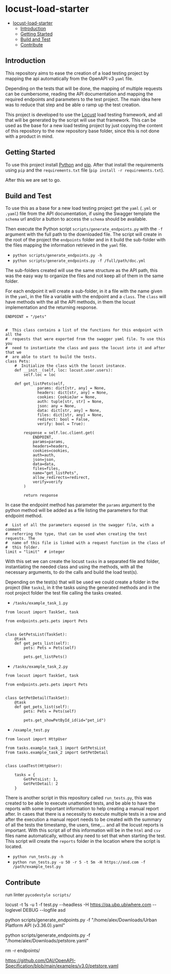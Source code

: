 # locust-load-starter
<!-- TOC -->
* [locust-load-starter](#locust-load-starter)
  * [Introduction](#introduction)
  * [Getting Started](#getting-started)
  * [Build and Test](#build-and-test)
  * [Contribute](#contribute)
<!-- TOC -->
## Introduction
This repository aims to ease the creation of a load testing project by mapping the api automatically from the OpenAPI v3 
`yaml` file.

Depending on the tests that will be done, the mapping of multiple requests can be cumbersome, reading the API documentation 
and mapping the required endpoints and parameters to the test project. The main idea here was to reduce that step and be 
able o ramp up the test creation.

This project is developed to use the [Locust](https://locust.io/) load testing framework, and all that will be generated 
by the script will use that framework. This can be used as the base for a new load testing project by just copying the 
content of this repository to the new repository base folder, since this is not done with a product in mind.

## Getting Started
To use this project install [Python](https://www.python.org/) and [pip](https://pip.pypa.io/en/stable/installation/). 
After that install the requirements using `pip` and the `requirements.txt` file (`pip install -r requirements.txt`).

After this we are set to go.

## Build and Test
To use this as a base for a new load testing project get the `yaml` (`.yml` or `.yaml`) file from the API documentation, 
if using the Swagger template the `schema` url and/or a button to access the `schema` should be available.

Then execute the Python script `scripts/generate_endpoints.py` with the `-f` argument with the full path to the downloaded 
file. The script will create in the root of the project the `endpoints` folder and in it build the sub-folder with the files 
mapping the information retrieved in the `yaml` file.
- `python scripts/generate_endpoints.py -h`
- `python scripts/generate_endpoints.py -f /full/path/doc.yml`

The sub-folders created will use the same structure as the API path, this was the easy way to organize the files and not 
keep all of them in the same folder.

For each endpoint it will create a sub-folder, in it a file with the name given in the `yaml`, in the file a variable 
with the endpoint and a `class`. The `class` will have methods with the all the API methods, in them the locust 
implementation and the returning response.

```commandline
ENDPOINT = "/pets"


#  This class contains a list of the functions for this endpoint with all the
#  requests that were exported from the swagger yaml file. To use this you
#  need to instantiate the class and pass the locust into it and after that we
#  are able to start to build the tests.
class Pets:
    #  Initialize the class with the locust instance.
    def __init__(self, loc: locust.user.users):
        self.loc = loc

    def get_listPets(self,
              params: dict[str, any] = None,
              headers: dict[str, any] = None,
              cookies: CookieJar = None,
              auth: tuple[str, str] = None,
              json: any = None,
              data: dict[str, any] = None,
              files: dict[str, any] = None,
              redirect: bool = False,
              verify: bool = True):

        response = self.loc.client.get(
            ENDPOINT,
            params=params,
            headers=headers,
            cookies=cookies,
            auth=auth,
            json=json,
            data=data,
            files=files,
            name="get_listPets",
            allow_redirects=redirect,
            verify=verify
        )

        return response
```

In case the endpoint method has parameter the `params` argument to the python method will be added as a file listing the 
parameters for that endpoint method.

```commandline
#  List of all the parameters exposed in the swagger file, with a comment
#  referring the type, that can be used when creating the test requests. The
#  name of this file is linked with a request function in the class of
#  this folder.
limit = "limit"  # integer
```

With this set we can create the locust `tasks` in a separated file and folder, instantiating the needed class and using 
the methods, with all the necessary arguments, to do the calls and build the load test(s).

Depending on the test(s) that will be used we could create a folder in the project (like `tasks`), in it the tasks using 
the generated methods and in the root project folder the test file calling the tasks created.

- `/tasks/example_task_1.py`
```commandline
from locust import TaskSet, task

from endpoints.pets.pets import Pets


class GetPetsList(TaskSet):
    @task
    def get_pets_list(self):
        pets: Pets = Pets(self)

        pets.get_listPets()

```

- `/tasks/example_task_2.py`
```commandline
from locust import TaskSet, task

from endpoints.pets.pets import Pets


class GetPetDetail(TaskSet):
    @task
    def get_pets_list(self):
        pets: Pets = Pets(self)

        pets.get_showPetById_id(id="pet_id")

```

- `/example_test.py`
```commandline
from locust import HttpUser

from tasks.example_task_1 import GetPetsList
from tasks.example_task_2 import GetPetDetail


class LoadTest(HttpUser):

    tasks = {
        GetPetsList: 1,
        GetPetDetail: 2
    }

```

There is another script in this repository called `run_tests.py`, this was created to be able to execute unattended tests, 
and be able to have the reports with some important information to help creating a manual report after. In cases that 
there is a necessity to execute multiple tests in a row and after the execution a manual report needs to be created with 
the summary of all the tests the timestamp, the users, time,... and all the locust reports is important. With this script 
all of this information will be in the `html` and `csv` files name automatically, without any need to set that when starting 
the test. This script will create the `reports` folder in the location where the script is located.
- `python run_tests.py -h`
- `python run_tests.py -u 50 -r 5 -t 5m -H https://asd.com -f /path/example_test.py`

## Contribute
run linter
`pycodestyle scripts/`

locust -t 1s -u 1 -f test.py --headless -H https://qa.ubp.ubiwhere.com --loglevel DEBUG --logfile asd

python scripts/generate_endpoints.py -f "/home/alex/Downloads/Urban Platform API (v3.36.0).yaml"

python scripts/generate_endpoints.py -f "/home/alex/Downloads/petstore.yaml"

rm -r endpoints/

https://github.com/OAI/OpenAPI-Specification/blob/main/examples/v3.0/petstore.yaml